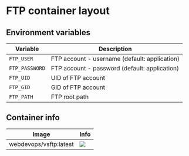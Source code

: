 # FTP container layout

## Environment variables

Variable         | Description
---------------- | ------------------------------------------------------------------------------
`FTP_USER`       | FTP account - username (default: application)
`FTP_PASSWORD`   | FTP account - password (default: application)
`FTP_UID`        | UID of FTP account
`FTP_GID`        | GID of FTP account
`FTP_PATH`       | FTP root path

## Container info

Image                               | Info                                                                       
----------------------------------- | ----------------------------------------------------------------------------------
webdevops/vsftp:latest              | [![](https://badge.imagelayers.io/webdevops/vsftp:latest.svg)](https://imagelayers.io/?images=webdevops/vsftp:latest 'Get your own badge on imagelayers.io')
